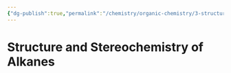 ```yaml
---
{"dg-publish":true,"permalink":"/chemistry/organic-chemistry/3-structure-and-stereochemistry-of-alkanes/","dgHomeLink":true,"dgPassFrontmatter":true}
---
```


# Structure and Stereochemistry of Alkanes
